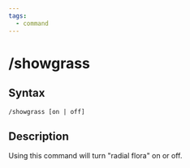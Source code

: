```yaml
---
tags:
  - command
---
```


# /showgrass

## Syntax

<!--cmd-syntax-start-->
```eqcommand
/showgrass [on | off]
```
<!--cmd-syntax-end-->

## Description

<!--cmd-desc-start-->
Using this command will turn "radial flora" on or off.
<!--cmd-desc-end-->